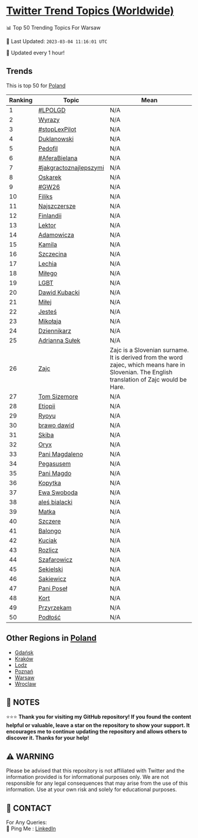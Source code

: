 [Twitter Trend Topics (Worldwide)](https://github.com/ErcinDedeoglu/Twitter-Trend-Topics)
==========


📊 Top 50 Trending Topics For Warsaw

📆 Last Updated: `2023-03-04 11:16:01 UTC`

🔧 Updated every 1 hour!


## Trends

This is top 50 for [Poland](</Poland>)

| Ranking | Topic | Mean |
| ------- | ------------ | ------------ |
| 1 | [#LPOLGD](http://twitter.com/search?q=%23LPOLGD) | N/A |
| 2 | [Wyrazy](http://twitter.com/search?q=Wyrazy) | N/A |
| 3 | [#stopLexPilot](http://twitter.com/search?q=%23stopLexPilot) | N/A |
| 4 | [Duklanowski](http://twitter.com/search?q=Duklanowski) | N/A |
| 5 | [Pedofil](http://twitter.com/search?q=Pedofil) | N/A |
| 6 | [#AferaBielana](http://twitter.com/search?q=%23AferaBielana) | N/A |
| 7 | [#jakgractoznajlepszymi](http://twitter.com/search?q=%23jakgractoznajlepszymi) | N/A |
| 8 | [Oskarek](http://twitter.com/search?q=Oskarek) | N/A |
| 9 | [#GW26](http://twitter.com/search?q=%23GW26) | N/A |
| 10 | [Filiks](http://twitter.com/search?q=Filiks) | N/A |
| 11 | [Najszczersze](http://twitter.com/search?q=Najszczersze) | N/A |
| 12 | [Finlandii](http://twitter.com/search?q=Finlandii) | N/A |
| 13 | [Lektor](http://twitter.com/search?q=Lektor) | N/A |
| 14 | [Adamowicza](http://twitter.com/search?q=Adamowicza) | N/A |
| 15 | [Kamila](http://twitter.com/search?q=Kamila) | N/A |
| 16 | [Szczecina](http://twitter.com/search?q=Szczecina) | N/A |
| 17 | [Lechia](http://twitter.com/search?q=Lechia) | N/A |
| 18 | [Miłego](http://twitter.com/search?q=Mi%c5%82ego) | N/A |
| 19 | [LGBT](http://twitter.com/search?q=LGBT) | N/A |
| 20 | [Dawid Kubacki](http://twitter.com/search?q=Dawid+Kubacki) | N/A |
| 21 | [Miłej](http://twitter.com/search?q=Mi%c5%82ej) | N/A |
| 22 | [Jesteś](http://twitter.com/search?q=Jeste%c5%9b) | N/A |
| 23 | [Mikołaja](http://twitter.com/search?q=Miko%c5%82aja) | N/A |
| 24 | [Dziennikarz](http://twitter.com/search?q=Dziennikarz) | N/A |
| 25 | [Adrianna Sułek](http://twitter.com/search?q=Adrianna+Su%c5%82ek) | N/A |
| 26 | [Zajc](http://twitter.com/search?q=Zajc) | Zajc is a Slovenian surname. It is derived from the word zajec, which means hare in Slovenian. The English translation of Zajc would be Hare. |
| 27 | [Tom Sizemore](http://twitter.com/search?q=Tom+Sizemore) | N/A |
| 28 | [Etiopii](http://twitter.com/search?q=Etiopii) | N/A |
| 29 | [Ryoyu](http://twitter.com/search?q=Ryoyu) | N/A |
| 30 | [brawo dawid](http://twitter.com/search?q=brawo+dawid) | N/A |
| 31 | [Skiba](http://twitter.com/search?q=Skiba) | N/A |
| 32 | [Oryx](http://twitter.com/search?q=Oryx) | N/A |
| 33 | [Pani Magdaleno](http://twitter.com/search?q=Pani+Magdaleno) | N/A |
| 34 | [Pegasusem](http://twitter.com/search?q=Pegasusem) | N/A |
| 35 | [Pani Magdo](http://twitter.com/search?q=Pani+Magdo) | N/A |
| 36 | [Kopytka](http://twitter.com/search?q=Kopytka) | N/A |
| 37 | [Ewa Swoboda](http://twitter.com/search?q=Ewa+Swoboda) | N/A |
| 38 | [aleś bialacki](http://twitter.com/search?q=ale%c5%9b+bialacki) | N/A |
| 39 | [Matka](http://twitter.com/search?q=Matka) | N/A |
| 40 | [Szczere](http://twitter.com/search?q=Szczere) | N/A |
| 41 | [Balongo](http://twitter.com/search?q=Balongo) | N/A |
| 42 | [Kuciak](http://twitter.com/search?q=Kuciak) | N/A |
| 43 | [Rozlicz](http://twitter.com/search?q=Rozlicz) | N/A |
| 44 | [Szafarowicz](http://twitter.com/search?q=Szafarowicz) | N/A |
| 45 | [Sekielski](http://twitter.com/search?q=Sekielski) | N/A |
| 46 | [Sakiewicz](http://twitter.com/search?q=Sakiewicz) | N/A |
| 47 | [Pani Poseł](http://twitter.com/search?q=Pani+Pose%c5%82) | N/A |
| 48 | [Kort](http://twitter.com/search?q=Kort) | N/A |
| 49 | [Przyrzekam](http://twitter.com/search?q=Przyrzekam) | N/A |
| 50 | [Podłość](http://twitter.com/search?q=Pod%c5%82o%c5%9b%c4%87) | N/A |



## Other Regions in [Poland](</Poland>)

* [Gdańsk](</Poland/Gdańsk.md>)
* [Kraków](</Poland/Kraków.md>)
* [Lodz](</Poland/Lodz.md>)
* [Poznań](</Poland/Poznań.md>)
* [Warsaw](</Poland/Warsaw.md>)
* [Wroclaw](</Poland/Wroclaw.md>)



## 📝 NOTES

⭐⭐⭐ **Thank you for visiting my GitHub repository! If you found the content helpful or valuable, leave a star on the repository to show your support. It encourages me to continue updating the repository and allows others to discover it. Thanks for your help!**


## ⚠️ WARNING

Please be advised that this repository is not affiliated with Twitter and the information provided is for informational purposes only. We are not responsible for any legal consequences that may arise from the use of this information. Use at your own risk and solely for educational purposes.


## 📨 CONTACT

 For Any Queries:  
            🏓 Ping Me : [LinkedIn](https://www.linkedin.com/in/ercindedeoglu/)
